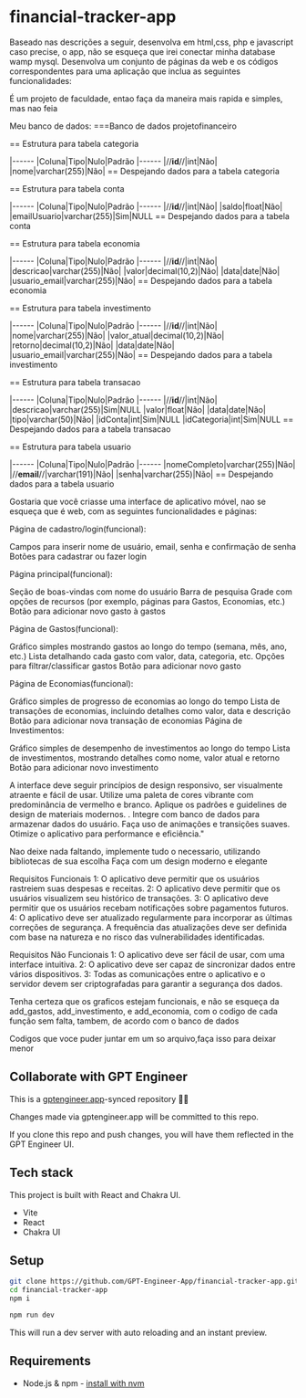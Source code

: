 # financial-tracker-app

Baseado nas descrições a seguir, desenvolva em html,css, php e javascript caso precise, o app, não se esqueça que irei conectar minha database wamp mysql.
Desenvolva um conjunto de páginas da web e os códigos correspondentes para uma aplicação que inclua as seguintes funcionalidades:

É um projeto de faculdade, entao faça da maneira mais rapida e simples, mas nao feia

Meu banco de dados:
===Banco de dados projetofinanceiro

== Estrutura para tabela categoria

|------
|Coluna|Tipo|Nulo|Padrão
|------
|//**id**//|int|Não|
|nome|varchar(255)|Não|
== Despejando dados para a tabela categoria

== Estrutura para tabela conta

|------
|Coluna|Tipo|Nulo|Padrão
|------
|//**id**//|int|Não|
|saldo|float|Não|
|emailUsuario|varchar(255)|Sim|NULL
== Despejando dados para a tabela conta

== Estrutura para tabela economia

|------
|Coluna|Tipo|Nulo|Padrão
|------
|//**id**//|int|Não|
|descricao|varchar(255)|Não|
|valor|decimal(10,2)|Não|
|data|date|Não|
|usuario_email|varchar(255)|Não|
== Despejando dados para a tabela economia

== Estrutura para tabela investimento

|------
|Coluna|Tipo|Nulo|Padrão
|------
|//**id**//|int|Não|
|nome|varchar(255)|Não|
|valor_atual|decimal(10,2)|Não|
|retorno|decimal(10,2)|Não|
|data|date|Não|
|usuario_email|varchar(255)|Não|
== Despejando dados para a tabela investimento

== Estrutura para tabela transacao

|------
|Coluna|Tipo|Nulo|Padrão
|------
|//**id**//|int|Não|
|descricao|varchar(255)|Sim|NULL
|valor|float|Não|
|data|date|Não|
|tipo|varchar(50)|Não|
|idConta|int|Sim|NULL
|idCategoria|int|Sim|NULL
== Despejando dados para a tabela transacao

== Estrutura para tabela usuario

|------
|Coluna|Tipo|Nulo|Padrão
|------
|nomeCompleto|varchar(255)|Não|
|//**email**//|varchar(191)|Não|
|senha|varchar(255)|Não|
== Despejando dados para a tabela usuario




Gostaria que você criasse uma interface de aplicativo móvel, nao se esqueça que é web, com as seguintes funcionalidades e páginas:

Página de cadastro/login(funcional):

Campos para inserir nome de usuário, email, senha e confirmação de senha
Botões para cadastrar ou fazer login

Página principal(funcional):

Seção de boas-vindas com nome do usuário
Barra de pesquisa
Grade com opções de recursos (por exemplo, páginas para Gastos, Economias, etc.)
Botão para adicionar novo gasto à gastos

Página de Gastos(funcional):

Gráfico simples mostrando gastos ao longo do tempo (semana, mês, ano, etc.)
Lista detalhando cada gasto com valor, data, categoria, etc.
Opções para filtrar/classificar gastos
Botão para adicionar novo gasto

Página de Economias(funcional):

Gráfico simples de progresso de economias ao longo do tempo
Lista de transações de economias, incluindo detalhes como valor, data e descrição
Botão para adicionar nova transação de economias
Página de Investimentos:

Gráfico simples de desempenho de investimentos ao longo do tempo
Lista de investimentos, mostrando detalhes como nome, valor atual e retorno
Botão para adicionar novo investimento

A interface deve seguir princípios de design responsivo, ser visualmente atraente e fácil de usar. Utilize uma paleta de cores vibrante com predominância de vermelho e branco. Aplique os padrões e guidelines de design de materiais modernos.
. Integre com banco de dados para armazenar dados do usuário. Faça uso de animações e transições suaves. Otimize o aplicativo para performance e eficiência."

Nao deixe nada faltando, implemente tudo o necessario, utilizando bibliotecas de sua escolha
Faça com um design moderno e elegante


Requisitos Funcionais
1: O aplicativo deve permitir que os usuários rastreiem suas despesas e receitas. 
2: O aplicativo deve permitir que os usuários visualizem seu histórico de transações. 
3: O aplicativo deve permitir que os usuários recebam notificações sobre pagamentos futuros. 
4: O aplicativo deve ser atualizado regularmente para incorporar as últimas correções de segurança. A frequência das atualizações deve ser definida com base na natureza e no risco das vulnerabilidades identificadas.

Requisitos Não Funcionais
1: O aplicativo deve ser fácil de usar, com uma interface intuitiva. 
2: O aplicativo deve ser capaz de sincronizar dados entre vários dispositivos. 
3: Todas as comunicações entre o aplicativo e o servidor devem ser criptografadas para garantir a segurança dos dados.

Tenha certeza que os graficos estejam funcionais, e não se esqueça da add_gastos, add_investimento, e add_economia, com o codigo de cada função sem falta, tambem, de acordo com o banco de dados

Codigos que voce puder juntar em um so arquivo,faça isso para deixar menor

## Collaborate with GPT Engineer

This is a [gptengineer.app](https://gptengineer.app)-synced repository 🌟🤖

Changes made via gptengineer.app will be committed to this repo.

If you clone this repo and push changes, you will have them reflected in the GPT Engineer UI.

## Tech stack

This project is built with React and Chakra UI.

- Vite
- React
- Chakra UI

## Setup

```sh
git clone https://github.com/GPT-Engineer-App/financial-tracker-app.git
cd financial-tracker-app
npm i
```

```sh
npm run dev
```

This will run a dev server with auto reloading and an instant preview.

## Requirements

- Node.js & npm - [install with nvm](https://github.com/nvm-sh/nvm#installing-and-updating)

